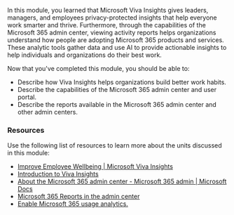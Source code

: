 In this module, you learned that Microsoft Viva Insights gives leaders, managers, and employees privacy-protected insights that help everyone work smarter and thrive. Furthermore, through the capabilities of the Microsoft 365 admin center, viewing activity reports helps organizations understand how people are adopting Microsoft 365 products and services. These analytic tools gather data and use AI to provide actionable insights to help individuals and organizations do their best work.

Now that you've completed this module, you should be able to:

 -  Describe how Viva Insights helps organizations build better work habits.
 -  Describe the capabilities of the Microsoft 365 admin center and user portal.
 -  Describe the reports available in the Microsoft 365 admin center and other admin centers.

### Resources<br>

Use the following list of resources to learn more about the units discussed in this module:

 -  [Improve Employee Wellbeing \| Microsoft Viva Insights](https://www.microsoft.com/microsoft-viva/insights?azure-portal=true)
 -  [Introduction to Viva Insights](/viva/insights/introduction?azure-portal=true)<br>
 -  [About the Microsoft 365 admin center - Microsoft 365 admin \| Microsoft Docs](/microsoft-365/admin/admin-overview/about-the-admin-center?azure-portal=true)
 -  [Microsoft 365 Reports in the admin center](/microsoft-365/admin/activity-reports/activity-reports?azure-portal=true)
 -  [Enable Microsoft 365 usage analytics.](/microsoft-365/admin/usage-analytics/enable-usage-analytics?azure-portal=true)
